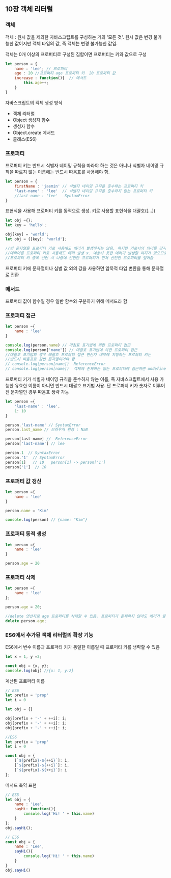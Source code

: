 ## 10장 객체 리터럴



### 객체

객체 : 원시 값을 제외한 자바스크립트를 구성하는 거의 '모든 것'. 원시 값은 변경 불가능한 값이지만 객체 타입의 값, 즉 객체는 변경 불가능한 값임.

객체는 0개 이상의 프로퍼티로 구성된 집합이면 프로퍼티는 키와 값으로 구성

```js
let person = {
    name : 'lee'; // 프로퍼티
    age : 20 //프로퍼티 age 프로퍼티 키  20 프로퍼티 값
    increase : function(){  // 메서드
        this.age++;
    }
}
```

자바스크립트의 객체 생성 방식

- 객체 리터럴
- Object 생성자 함수
- 생성자 함수
- Object.create 메서드
- 클래스(ES6)



 ### 프로퍼티

프로퍼티 키는 반드시 식별자 네이밍 규칙을 따라야 하는 것은 아니나 식별자 네이밍 규칙을 따르지 않는 이름에는 반드시 따옴표를 사용해야 함.

```js
let person = {
    firstName : 'jaemin' // 식별자 네이밍 규칙을 준수하는 프로퍼티 키
    'last-name' : 'lee'  // 식별자 네이밍 규칙을 준수하지 않는 프로퍼티 키
    //last-name : 'lee'   SyntaxError
}
```

표현식을 사용해 프로퍼티 키를 동적으로 생성. 키로 사용할 표현식을 대괄호([...])

```js 
let obj ={};
let key = 'hello';

obj[key] = 'world';
let obj = {[key]: 'world'};

//빈 문자열을 프로퍼티 키로 사용해도 에러가 발생하지는 않음. 하지만 키로서의 의미를 갖지 못함
//예약어를 프로퍼티 키로 사용해도 에러 발생 x. 예상치 못한 에러가 발생할 여지가 있으므로 권장 x
//프로퍼티 키 중복 선언 시 나중에 선언한 프로퍼티가 먼저 선언한 프로퍼티를 덮어씀
```

프로퍼티 키에 문자열이나 심벌 값 외의 값을 사용하면 암묵적 타입 변환을 통해 문자열로 전환



### 메서드

프로퍼티 값이 함수일 경우 일반 함수와 구분하기 위해 메서드라 함



### 프로퍼티 접근

```js
let person ={
    name : 'lee'
}

console.log(person.name) // 마침표 표기법에 의한 프로퍼티 접근
console.log(person['name']) // 대괄호 표기법에 의한 프로퍼티 접근
//대괄호 표기법의 경우 태괄호 프로퍼티 접근 연산자 내부에 지정하는 프로퍼티 키는 
//반드시 따옴표로 감싼 문자열이어야 함
// console.log(person[name])  ReferenceError
// console.log(person[name])  객체에 존재하는 않는 프로퍼티에 접근하면 undefined를 반환
```

프로퍼티 키가 식별자 네이밍 규칙을 준수하지 않는 이름, 즉 자바스크립트에서 사용 가능한 유효한 이름이 아니면  반드시 대괄호 표기법 사용. 단 프로퍼티 키가 숫자로 이루어진 문자열인 경우 따옴표 생략 가능

```js
let person ={
    'last-name' : 'lee',
    1: 10
}

person.'last-name' // SyntaxError
person.last_name // 브라우저 환경 : NaN

person[last-name] //  ReferenceError
person['last-name'] // lee

person.1  // SyntaxError
person.'1'  // SyntaxError
person[1]   // 10   person[1] -> person['1']
person['1']  // 10
```



### 프로퍼티 값 갱신

```js
let person ={
    name : 'lee'
}

person.name = 'Kim'

console.log(person) // {name: "Kim"}
```



### 프로퍼티 동적 생성

```js
let person ={
    name : 'lee'
}

person.age = 20
```



### 프로퍼티 삭제

```js
let person ={
    name : 'lee'
};

person.age = 20;

//delete 연산자로 age 프로퍼티를 삭제할 수 있음. 프로퍼티가 존재하지 않아도 에러가 발생하지 x
delete person.age;
```



### ES6에서 추가된 객체 리터럴의 확장 기능

ES6에서 변수 이름과 프로퍼티 키가 동일한 이름일 때 프로퍼티 키를 생략할 수 있음

```js
let x = 1, y =2;

const obj = {x, y};
console.log(obj) //{x: 1, y:2}
```

계산된 프로퍼티 이름

```js
// ES6
let prefix = 'prop'
let i = 0

let obj = {}

obj[prefix + '-' + ++i]: i;
obj[prefix + '-' + ++i]: i;
obj[prefix + '-' + ++i]: i;

//ES6
let prefix = 'prop'
let i = 0

const obj = {
    [`${prefix}-${++i}`]: i,
    [`${prefix}-${++i}`]: i,
    [`${prefix}-${++i}`]: i
};
```



메서드 축약 표현

```js
// ES5
let obj = {
    name : 'Lee',
    sayHi: function(){
        console.log('Hi! ' + this.name)
    }
};
obj.sayHi();

// ES6
const obj = {
    name : 'Lee',
    sayHi(){
        console.log('Hi! ' + this.name)
    }
}
obj.sayHi()
```

